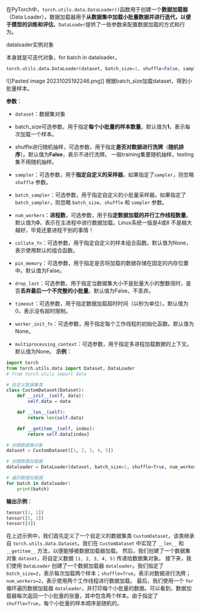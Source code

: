 在PyTorch中，`torch.utils.data.DataLoader()`函数用于创建一个**数据加载器**（Data Loader）。数据加载器用于**从数据集中加载小批量数据并进行迭代，以便于模型的训练和评估**。`DataLoader`提供了一些参数来配置数据加载的方式和行为。

dataloader实例对象

本身就是可迭代对象，for batch in dataloader。

```python
torch.utils.data.DataLoader(dataset, batch_size=1, shuffle=False, sampler=None, batch_sampler=None, num_workers=0, collate_fn=None,  pin_memory=False, drop_last=False, timeout=0, worker_init_fn=None, multiprocessing_context=None)
```

![[Pasted image 20231025192246.png]]
根据batch_size加载dataset，得到小批量样本。

**参数**：
- `dataset`：数据集对象

- batch_size可选参数，用于指定**每个小批量的样本数量**。默认值为**1**，表示每次加载一个样本。

- shuffle进行随机抽样，可选参数，用于指定**是否对数据进行洗牌**（**随机排序**）。默认值为**False**，表示不进行洗牌。
一般training集要随机抽样，testing集不用随机抽样。

- `sampler`：可选参数，用于**指定自定义的采样器**。如果指定了`sampler`，则忽略 `shuffle` 参数。

- `batch_sampler`：可选参数，用于指定自定义的小批量采样器。如果指定了 `batch_sampler`，则忽略 `batch_size`、`shuffle` 和 `sampler` 参数。

- `num_workers`：**进程数**，可选参数，用于指**定数据加载的并行工作线程数量**。默认值为**0**，表示在主进程中进行数据加载。Linux系统一版是4或8
不是越大越好，毕竟还要进程干别的事情！

- `collate_fn`：可选参数，用于指定自定义的样本组合函数。默认值为None，表示使用默认的组合函数。

- `pin_memory`：可选参数，用于指定是否将加载的数据存储在固定的内存位置中。默认值为False。

- `drop_last`：可选参数，用于指定当数据集大小不是批量大小的整数倍时，是否**丢弃最后一个不完整的小批量**。默认值为False，不丢弃。

- `timeout`：可选参数，用于指定数据加载超时时间（以秒为单位）。默认值为0，表示没有超时限制。

- `worker_init_fn`：可选参数，用于指定每个工作线程的初始化函数。默认值为None。

- `multiprocessing_context`：可选参数，用于指定多进程加载数据的上下文。默认值为None。
**示例**：
```python
import torch
from torch.utils.data import Dataset, DataLoader
# from torch.utils import data

# 自定义数据集类
class CustomDataset(Dataset):
    def __init__(self, data):
        self.data = data

    def __len__(self):
        return len(self.data)

    def __getitem__(self, index):
        return self.data[index]

# 创建数据集对象
dataset = CustomDataset([1, 2, 3, 4, 5])

# 创建数据加载器
dataloader = DataLoader(dataset, batch_size=2, shuffle=True, num_workers=2)

# 遍历数据加载器
for batch in dataloader:
    print(batch)
```

**输出示例**：
```python
tensor([1, 2])
tensor([5, 3])
tensor([4])
```

在上述示例中，我们首先定义了一个自定义的数据集类 `CustomDataset`，该类继承自 `torch.utils.data.Dataset`。我们在 `CustomDataset` 中实现了 `__len__` 和 `__getitem__` 方法，以便能够被数据加载器加载。
然后，我们创建了一个数据集对象 `dataset`，将自定义数据 `[1, 2, 3, 4, 5]` 传递给数据集对象。
接下来，我们使用 `DataLoader` 创建了一个数据加载器 `dataloader`。我们指定了 `batch_size=2`，表示每次加载两个样本；`shuffle=True`，表示对数据进行洗牌；`num_workers=2`，表示使用两个工作线程进行数据加载。
最后，我们使用一个 `for` 循环遍历数据加载器 `dataloader`，并打印每个小批量的数据。可以看到，数据加载器每次返回一个小批量的张量，其中包含两个样本。由于指定了 `shuffle=True`，每个小批量的样本顺序是随机的。
